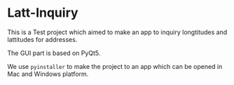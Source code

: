 # Latt-Inquiry

This is a Test project which aimed to make an app to inquiry longtitudes and lattitudes for addresses.

The GUI part is based on PyQt5.

We use `pyinstaller` to make the project to an app which can be opened in Mac and Windows platform.

